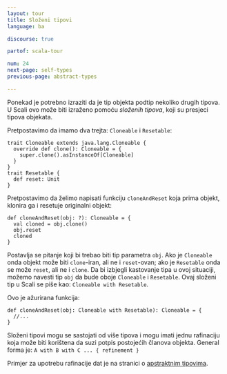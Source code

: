 ```yaml
---
layout: tour
title: Složeni tipovi
language: ba

discourse: true

partof: scala-tour

num: 24
next-page: self-types
previous-page: abstract-types

---
```


Ponekad je potrebno izraziti da je tip objekta podtip nekoliko drugih tipova. 
U Scali ovo može biti izraženo pomoću *složenih tipova*, koji su presjeci tipova objekata.

Pretpostavimo da imamo dva trejta: `Cloneable` i `Resetable`:

```tut
trait Cloneable extends java.lang.Cloneable {
  override def clone(): Cloneable = {
    super.clone().asInstanceOf[Cloneable]
  }
}
trait Resetable {
  def reset: Unit
}
```

Pretpostavimo da želimo napisati funkciju `cloneAndReset` koja prima objekt, klonira ga i resetuje originalni objekt:

```
def cloneAndReset(obj: ?): Cloneable = {
  val cloned = obj.clone()
  obj.reset
  cloned
}
```

Postavlja se pitanje koji bi trebao biti tip parametra `obj`.
Ako je `Cloneable` onda objekt može biti `clone`-iran, ali ne i `reset`-ovan; 
ako je `Resetable` onda se može `reset`, ali ne i `clone`. 
Da bi izbjegli kastovanje tipa u ovoj situaciji, možemo navesti tip `obj` da bude oboje `Cloneable` i `Resetable`. 
Ovaj složeni tip u Scali se piše kao: `Cloneable with Resetable`.

Ovo je ažurirana funkcija:

```
def cloneAndReset(obj: Cloneable with Resetable): Cloneable = {
  //...
}
```

Složeni tipovi mogu se sastojati od više tipova i mogu imati jednu rafinaciju koja može biti korištena da suzi potpis postojećih članova objekta.
General forma je: `A with B with C ... { refinement }`

Primjer za upotrebu rafinacije dat je na stranici o [apstraktnim tipovima](abstract-types.html). 
